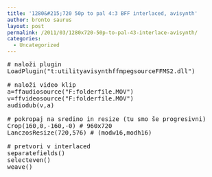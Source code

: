 ```yaml
---
title: '1280&#215;720 50p to pal 4:3 BFF interlaced, avisynth'
author: bronto saurus
layout: post
permalink: /2011/03/1280x720-50p-to-pal-43-interlace-avisynth/
categories:
  - Uncategorized
---
```

<pre lang="avisynth"># naloži plugin
LoadPlugin("t:utilityavisynthffmpegsourceFFMS2.dll")

# naloži video klip
a=ffaudiosource("F:folderfile.MOV")
v=ffvideosource("F:folderfile.MOV")
audiodub(v,a)

# pokropaj na sredino in resize (tu smo še progresivni)
Crop(160,0,-160,-0) # 960x720
LanczosResize(720,576) # (modw16,modh16)

# pretvori v interlaced
separatefields()
selecteven()
weave()</pre>